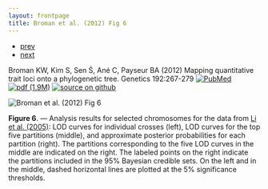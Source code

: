 ```yaml
---
layout: frontpage
title: Broman et al. (2012) Fig 6
---
```


<div class="navbar">
  <div class="navbar-inner">
      <ul class="nav">
          <li><a href="rqtlexper_fig2.html">prev</a></li>
          <li><a href="phyloqtl_fig2.html">next</a></li>
      </ul>
  </div>
</div>

Broman KW, Kim S, Sen &#346;, An&eacute; C, Payseur BA (2012) Mapping
quantitative trait loci onto a phylogenetic tree.  Genetics
192:267-279
[![PubMed](../icons16/pubmed-icon.png)](http://www.ncbi.nlm.nih.gov/pubmed/22745229)
[![pdf (1.9M)](../icons16/pdf-icon.png)](https://www.biostat.wisc.edu/~kbroman/publications/phyloqtl.pdf)
[![source on github](../icons16/github-icon.png)](https://github.com/kbroman/phyloQTLpaper)

![Broman et al. (2012) Fig 6](../../assets/bigpublpics/phyloqtl_fig6_lg.png)

**Figure 6**. &mdash; Analysis results for selected chromosomes for the data
from [Li et al. (2005)](http://www.ncbi.nlm.nih.gov/pubmed/15654110): LOD curves for individual crosses (left), LOD
curves for the top five partitions (middle), and approximate
posterior probabilities for each partition (right). The partitions
corresponding to the five LOD curves in the middle are indicated on
the right. The labeled points on the right indicate the partitions
included in the 95% Bayesian credible sets. On the left and in the
middle, dashed horizontal lines are plotted at the 5% significance
thresholds.
